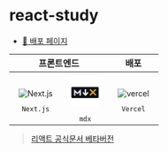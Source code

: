 # react-study

- [🚀 배포 페이지](https://react-study-mauve.vercel.app/)

<table>
      <thead align="center">
        <tr>
          <th colspan="2" style="text-align:center;"><span style="font-size:16px;">프론트엔드</span></th>
          <th style="text-align:center;"><span style="font-size:16px">배포</span></th>
        </tr>
      </thead>
      <tbody>
        <tr>
          <td align="center" style="text-align:center;">
            <img style="margin: 10px" src="https://noticon-static.tammolo.com/dgggcrkxq/image/upload/v1566879300/noticon/fvty9lnsbjol5lq9u3by.svg" alt="Next.js" height="50" />
            <br>
            <code>Next.js</code>
          </td>
          <td align="center" style="text-align:center;">
            <a href="https://www.typescriptlang.org/" target="_blank"><img style="margin: 10px" src="https://github.com/mdx-js/.github/blob/main/image/logo.png?raw=true" alt="TypeScript" height="50" /></a>
            <br>
            <code>mdx</code>
          </td>
          <td align="center" style="text-align:center;">
            <img style="margin: 10px" src="https://noticon-static.tammolo.com/dgggcrkxq/image/upload/v1679312641/noticon/rx8rni4npifrbo9ckxmt.png" alt="vercel" height="50" />
            <br>
            <code>Vercel</code>
          </td>
        </tr>
      </tbody>
</table>


>[리액트 공식문서 베타버전](https://react.dev/)
<!-- 
## 🔗 react의 커스텀 훅 모음

|Hook|설명|
|-|-|
|[useWindowSize](https://github.com/sasha1107/react-study/tree/main/hooks/useWindowSize)|브라우저 화면 사이즈가 변경될 때마다 그 값을 리턴|
|[useToggle](https://github.com/sasha1107/react-study/tree/main/hooks/useToggle)|true 또는 false인 매개변수를 사용하고 해당 값을 반대 값으로 토글하는 것|
|[useLockBodyScroll](https://github.com/sasha1107/react-study/tree/main/hooks/useLockBodyScroll)|모달 띄웠을 때 뒷배경 스크롤 방지|
|[useKeyPress](https://github.com/sasha1107/react-study/tree/main/hooks/useKeyPress)|사용자가 키보드에서 특정 키를 누를 때 쉽게 감지|
|[useOnClickOutside](https://github.com/sasha1107/react-study/tree/main/hooks/useOnClickOutside)|지정된 요소(모달) 외부의 클릭을 감지하여. 모달 외부의 요소를 클릭할 때 모달을 닫는 데 사용|
|[useHover](https://github.com/sasha1107/react-study/tree/main/hooks/useHover)|마우스가 요소를 hover 하고 있는지 감지|
|[useAxios](https://github.com/sasha1107/react-study/tree/main/hooks/useAxios)|axios를 사용하여 데이터를 받아오는 훅|
|[useLocalStorage](https://github.com/sasha1107/react-study/tree/main/hooks/useLocalStorage)|로컬스토리지에 값을 저장하는 훅|
|[useTitle](https://github.com/sasha1107/react-study/tree/main/hooks/useTitle)|페이지별 타이틀 설정| -->

<!-- 
- - -

## 📄 react-doc -->

<!-- - 공식문서 자습서의 틱택토 게임 만들기 -->
<!-- - [🚀 결과페이지](https://sasha1107.github.io/react-study/) -->

<!-- <img width="300px" alt="image" src="https://user-images.githubusercontent.com/78977003/203002231-f442bfd1-27a5-48d2-a096-555ea1339922.png">  &nbsp;&nbsp;<img width="300px" alt="image" src="https://user-images.githubusercontent.com/78977003/203002081-9b517a89-d75b-40a4-8bba-e6abfbcdc503.png"> -->
